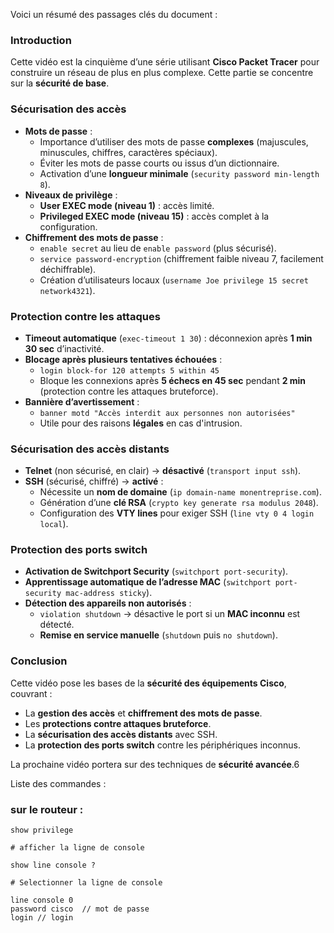 Voici un résumé des passages clés du document :

### **Introduction**

Cette vidéo est la cinquième d’une série utilisant **Cisco Packet Tracer** pour construire un réseau de plus en plus complexe. Cette partie se concentre sur la **sécurité de base**.

### **Sécurisation des accès**

- **Mots de passe** :
    - Importance d’utiliser des mots de passe **complexes** (majuscules, minuscules, chiffres, caractères spéciaux).
    - Éviter les mots de passe courts ou issus d’un dictionnaire.
    - Activation d’une **longueur minimale** (`security password min-length 8`).
- **Niveaux de privilège** :
    - **User EXEC mode (niveau 1)** : accès limité.
    - **Privileged EXEC mode (niveau 15)** : accès complet à la configuration.
- **Chiffrement des mots de passe** :
    - `enable secret` au lieu de `enable password` (plus sécurisé).
    - `service password-encryption` (chiffrement faible niveau 7, facilement déchiffrable).
    - Création d’utilisateurs locaux (`username Joe privilege 15 secret network4321`).

### **Protection contre les attaques**

- **Timeout automatique** (`exec-timeout 1 30`) : déconnexion après **1 min 30 sec** d’inactivité.
- **Blocage après plusieurs tentatives échouées** :
    - `login block-for 120 attempts 5 within 45`
    - Bloque les connexions après **5 échecs en 45 sec** pendant **2 min** (protection contre les attaques bruteforce).
- **Bannière d’avertissement** :
    - `banner motd "Accès interdit aux personnes non autorisées"`
    - Utile pour des raisons **légales** en cas d'intrusion.

### **Sécurisation des accès distants**

- **Telnet** (non sécurisé, en clair) → **désactivé** (`transport input ssh`).
- **SSH** (sécurisé, chiffré) → **activé** :
    - Nécessite un **nom de domaine** (`ip domain-name monentreprise.com`).
    - Génération d’une **clé RSA** (`crypto key generate rsa modulus 2048`).
    - Configuration des **VTY lines** pour exiger SSH (`line vty 0 4 login local`).

### **Protection des ports switch**

- **Activation de Switchport Security** (`switchport port-security`).
- **Apprentissage automatique de l’adresse MAC** (`switchport port-security mac-address sticky`).
- **Détection des appareils non autorisés** :
    - `violation shutdown` → désactive le port si un **MAC inconnu** est détecté.
    - **Remise en service manuelle** (`shutdown` puis `no shutdown`).

### **Conclusion**

Cette vidéo pose les bases de la **sécurité des équipements Cisco**, couvrant :

- La **gestion des accès** et **chiffrement des mots de passe**.
- Les **protections contre attaques bruteforce**.
- La **sécurisation des accès distants** avec SSH.
- La **protection des ports switch** contre les périphériques inconnus.

La prochaine vidéo portera sur des techniques de **sécurité avancée**.6





Liste des commandes :


### sur le routeur :

```
show privilege

# afficher la ligne de console

show line console ?

# Selectionner la ligne de console

line console 0
password cisco  // mot de passe
login // login


```


